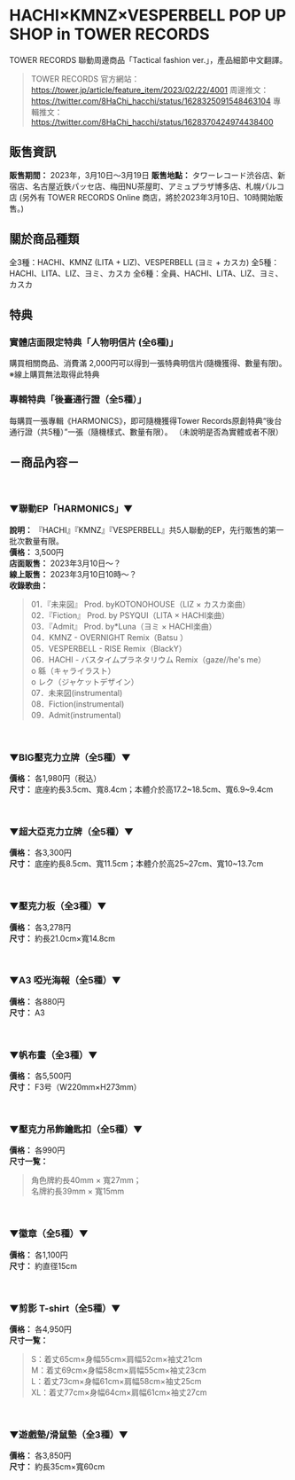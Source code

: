 # HACHI×KMNZ×VESPERBELL POP UP SHOP in TOWER RECORDS

TOWER RECORDS 聯動周邊商品「Tactical fashion ver.」，產品細節中文翻譯。

> TOWER RECORDS 官方網站：https://tower.jp/article/feature_item/2023/02/22/4001
> 周邊推文：https://twitter.com/8HaChi_hacchi/status/1628325091548463104
> 專輯推文：https://twitter.com/8HaChi_hacchi/status/1628370424974438400

## 販售資訊

**販售期間：** 2023年，3月10日～3月19日
**販售地點：** タワーレコード渋谷店、新宿店、名古屋近鉄パッセ店、梅田NU茶屋町、アミュプラザ博多店、札幌パルコ店
(另外有 TOWER RECORDS Online 商店，將於2023年3月10日、10時開始販售。)

## 關於商品種類

全3種：HACHI、KMNZ (LITA + LIZ)、VESPERBELL (ヨミ + カスカ) 
全5種：HACHI、LITA、LIZ、ヨミ、カスカ
全6種：全員、HACHI、LITA、LIZ、ヨミ、カスカ

## 特典

### 實體店面限定特典「人物明信片 (全6種)」

購買相關商品、消費滿 2,000円可以得到一張特典明信片(隨機獲得、數量有限)。  
※線上購買無法取得此特典  

### 專輯特典「後臺通行證（全5種）」

每購買一張專輯《HARMONICS》，即可隨機獲得Tower Records原創特典“後台通行證（共5種）”一張（隨機樣式、數量有限）。
（未說明是否為實體或者不限）

## －商品內容－

&nbsp;  

### ▼聯動EP「HARMONICS」▼

**說明：** 『HACHI』『KMNZ』『VESPERBELL』共5人聯動的EP，先行販售的第一批次數量有限。  
**價格：** 3,500円  
**店面販售：** 2023年3月10日～？  
**線上販售：** 2023年3月10日10時～？  
**收錄歌曲：**  
> 01．『未来図』 Prod. byKOTONOHOUSE（LIZ × カスカ楽曲）  
> 02．『Fiction』 Prod. by PSYQUI（LITA × HACHI楽曲）  
> 03．『Admit』 Prod. by*Luna（ヨミ × HACHI楽曲）  
> 04．KMNZ - OVERNIGHT Remix（Batsu ）  
> 05．VESPERBELL - RISE Remix（BlackY）  
> 06．HACHI - バスタイムプラネタリウム Remix（gaze//he's me）  
   o 緜（キャライラスト）  
   o レク（ジャケットデザイン）  
> 07．未来図(instrumental)  
> 08．Fiction(instrumental)  
> 09．Admit(instrumental)  

&nbsp;  

### ▼BIG壓克力立牌（全5種）▼

**價格：** 各1,980円（税込）  
**尺寸：** 底座約長3.5cm、寬8.4cm；本體介於高17.2~18.5cm、寬6.9~9.4cm  

&nbsp;  

### ▼超大亞克力立牌（全5種）▼

**價格：** 各3,300円  
**尺寸：** 底座約長8.5cm、寬11.5cm；本體介於高25~27cm、寬10~13.7cm  

&nbsp;  

### ▼壓克力板（全3種）▼

**價格：** 各3,278円  
**尺寸：** 約長21.0cm×寬14.8cm  

&nbsp;  

### ▼A3 啞光海報（全5種）▼

**價格：** 各880円  
**尺寸：** A3  

&nbsp;  

### ▼帆布畫（全3種）▼

**價格：** 各5,500円  
**尺寸：** F3号（W220mm×H273mm）  

&nbsp;  

### ▼壓克力吊飾鑰匙扣（全5種）▼

**價格：** 各990円  
**尺寸一覧：**  
> 角色牌約長40mm × 寬27mm；  
> 名牌約長39mm × 寬15mm  

&nbsp;  

### ▼徽章（全5種）▼

**價格：** 各1,100円  
**尺寸：** 約直径15cm  

&nbsp;  

### ▼剪影 T-shirt（全5種）▼

**價格：** 各4,950円  
**尺寸一覧：**
> S：着丈65cm×身幅55cm×肩幅52cm×袖丈21cm  
> M：着丈69cm×身幅58cm×肩幅55cm×袖丈23cm  
> L：着丈73cm×身幅61cm×肩幅58cm×袖丈25cm  
> XL：着丈77cm×身幅64cm×肩幅61cm×袖丈27cm  

&nbsp;  

### ▼遊戲墊/滑鼠墊（全3種）▼

**價格：** 各3,850円  
**尺寸：** 約長35cm×寬60cm  
